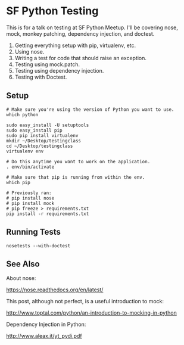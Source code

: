 SF Python Testing
=================

This is for a talk on testing at SF Python Meetup. I'll be covering nose, mock, monkey patching,
dependency injection, and doctest.

  1. Getting everything setup with pip, virtualenv, etc.
  2. Using nose.
  3. Writing a test for code that should raise an exception.
  4. Testing using mock.patch.
  5. Testing using dependency injection.
  6. Testing with Doctest.

Setup
-----

    # Make sure you're using the version of Python you want to use.
    which python

    sudo easy_install -U setuptools
    sudo easy_install pip
    sudo pip install virtualenv
    mkdir ~/Desktop/testingclass
    cd ~/Desktop/testingclass
    virtualenv env

    # Do this anytime you want to work on the application.
    . env/bin/activate

    # Make sure that pip is running from within the env.
    which pip

    # Previously ran:
    # pip install nose
    # pip install mock
    # pip freeze > requirements.txt
    pip install -r requirements.txt

Running Tests
-------------

    nosetests --with-doctest

See Also
--------

About nose:

  https://nose.readthedocs.org/en/latest/

This post, although not perfect, is a useful introduction to mock:

  http://www.toptal.com/python/an-introduction-to-mocking-in-python

Dependency Injection in Python:

  http://www.aleax.it/yt_pydi.pdf

